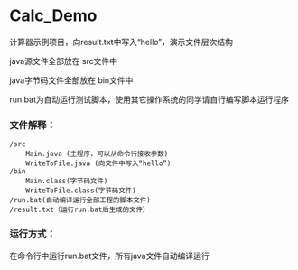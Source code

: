 # Calc_Demo
计算器示例项目，向result.txt中写入“hello”，演示文件层次结构

java源文件全部放在 src文件中

java字节码文件全部放在 bin文件中

run.bat为自动运行测试脚本，使用其它操作系统的同学请自行编写脚本运行程序

### 文件解释：

    /src
	    Main.java (主程序，可以从命令行接收参数)
	    WriteToFile.java (向文件中写入“hello”)
    /bin
	    Main.class(字节码文件)
	    WriteToFile.class(字节码文件)
    /run.bat(自动编译运行全部工程的脚本文件)
    /result.txt（运行run.bat后生成的文件）
    
### 运行方式：

在命令行中运行run.bat文件，所有java文件自动编译运行
